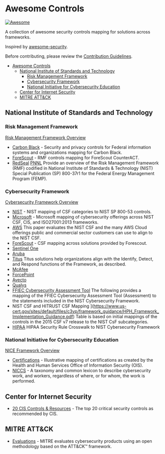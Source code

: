 # Awesome Controls
[![Awesome](https://cdn.rawgit.com/sindresorhus/awesome/d7305f38d29fed78fa85652e3a63e154dd8e8829/media/badge.svg)](https://github.com/sindresorhus/awesome)

A collection of awesome security controls mapping for solutions across frameworks.

Inspired by [awesome-security](https://github.com/sbilly/awesome-security).

Before contributing, please review the [Contribution Guidelines](https://github.com/trevorbryant/awesome-controls/blob/master/contributing.md).

 - [Awesome Controls](#awesome-controls)
   - [National Institute of Standards and Technology](#national-institute-of-standards-and-technology)
     - [Risk Management Framework](#risk-management-framework)
     - [Cybersecurity Framework](#cybersecurity-framework)
     - [National Initiative for Cybersecurity Education](#national-initiative-for-cybersecurity-education)
   - [Center for Internet Security](#center-for-internet-security)
   - [MITRE ATT&CK](#mitre-att&ck)


## National Institute of Standards and Technology

### Risk Management Framework
[Risk Management Framework Overview](https://csrc.nist.gov/projects/risk-management/risk-management-framework-(RMF)-Overview)

 - [Carbon Black](https://cdn.www.carbonblack.com/wp-content/uploads/2017/04/NIST-Special-Publication-800-53-Mapping-1.pdf) - Security and privacy controls for Federal information systems and organizations mapping for Carbon Black.
 - [ForeScout](https://www.forescout.com/company/resources/nist-risk-management-framework-and-forescout-counteract-datasheet/) - RMF controls mapping for ForeScout CounterACT.
 - [RedSeal](https://www.redseal.net/files/Compliance%20Datasheets/NIST%20Compliance%20with%20RedSeal.pdf)
 [PNNL](https://www.pnnl.gov/main/publications/external/technical_reports/PNNL-28347.pdf) Provide an overview of the Risk Management Framework (RMF) codified in National Institute of Standards & Technology (NIST) Special Publication (SP) 800-37r1 for the Federal Energy Management Program (FEMP). 

### Cybersecurity Framework
[Cybersecurity Framework Overview](https://www.nist.gov/cyberframework)

 - [NIST](https://www.nist.gov/document/csfsubcategories-sp80053mappingxlsx) - NIST mapping of CSF categories to NIST SP 800-53 controls.
 - [Microsoft](http://download.microsoft.com/download/B/1/8/B18F4C7D-5CBA-4E68-A437-31F1E908ACBA/Microsoft_Cyber_Offerings_Mapped_to_Security_Frameworks_EN_US.pdf) - Microsoft mapping of cybersecurity offerings across NIST CSF, CIS, and ISO27001:2013 frameworks.
 - [AWS](https://d1.awsstatic.com/whitepapers/compliance/NIST_Cybersecurity_Framework_CSF.pdf) This paper evaluates the NIST CSF and the many AWS Cloud offerings public and commercial sector customers can use to align to the NIST CSF. 
 - [ForeScout](https://www.forescout.com/company/resources/improving-nist-csf-maturity-with-the-forescout-platform/) - CSF mapping across solutions provided by Forescout.
 - [Sentinel One](https://go.sentinelone.com/rs/327-MNM-087/images/NIST_WP.pdf)
 - [Aruba](https://www.arubanetworks.com/assets/wp/WP_SecuritySolutionsNIST.pdf) 
 - [Titus](https://www.titus.com/nist-cybersecurity) Titus solutions help organizations align with the Identify, Detect, and Respond functions of the Framework, as described. 
 - [McAfee](https://www.mcafee.com/enterprise/en-us/assets/guides/restricted/gd-nist-cybersecurity-framework-mapping.pdf)
 - [ForcePoint](https://www.forcepoint.com/sites/default/files/resources/files/solution_brief_nist_framework_en.pdf) 
 - [Avecto](https://avectoweb.blob.core.windows.net/cms/1502/whitepaper-nist-cybersec-framework.pdf) 
 - [Qualys](http://www.cog-security.com/wp-content/uploads/2016/12/Qualys-SANS-Top-20-CSC-Mapping.pdf) 
 - [FFIEC Cybersecurity Assessment Tool](https://www.ffiec.gov/pdf/cybersecurity/FFIEC_CAT_App_B_Map_to_NIST_CSF_June_2015_PDF4.pdf) The following provides a mapping of the FFIEC Cybersecurity Assessment Tool (Assessment) to the statements included in the NIST Cybersecurity Framework. 
 -  NIST CSF and HITRUST CSF Mapping ](https://www.us-cert.gov/sites/default/files/c3vp/framework_guidance/HPH_Framework_Implementation_Guidance.pdf) Table is based on initial mappings of the controls in the 2015 CSF v7 release to the NIST CsF subcategories. 
 - [HIPAA](https://www.hhs.gov/sites/default/files/nist-csf-to-hipaa-security-rule-crosswalk-02-22-2016-final.pdf) HIPAA Security Rule Crosswalk to NIST Cybersecurity Framework

### National Initiative for Cybersecurity Education
[NICE Framework Overview](https://www.nist.gov/itl/applied-cybersecurity/nice/nice-cybersecurity-workforce-framework-resource-center)

  - [Certifications](https://www.nist.gov/document/illustrativemappingofcertificationstoniceframeworkversion10xlsx) - Illustrative mapping of certifications as created by the Health and Human Services Office of Information Security (OIS).
  - [NICCS](https://niccs.us-cert.gov/workforce-development/cyber-security-workforce-framework) - A taxonomy and common lexicon to describe cybersecurity work, and workers, regardless of where, or for whom, the work is performed.

## Center for Internet Security

 - [20 CIS Controls & Resources](https://www.cisecurity.org/controls/) - The top 20 critical security controls as recommended by CIS.

## MITRE ATT&CK

 - [Evaluations](https://attackevals.mitre.org/) - MITRE evaluates cybersecurity products using an open methodology based on the ATT&CK™ framework.
